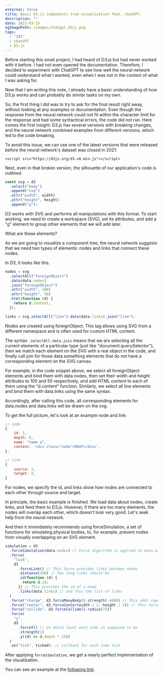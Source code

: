 ```yaml
---
external: false
title: Basic D3.js components tree visualization feat. chatGPT.
description: ""
date: 2023-03-15
ogImagePath: /images/chatgpt_d3js.png
tags:
  - "101"
  - chatGPT
  - D3.js
---
```


Before starting this small project, I had heard of D3.js but had never worked with it before. I had not even opened the documentation. Therefore, I decided to experiment with ChatGPT to see how well the neural network could understand what I wanted, even when I was not in the context of what I was asking for.

Now that I am writing this note, I already have a basic understanding of how D3.js works and can probably do similar tasks on my own.

So, the first thing I did was to try to ask for the final result right away, without looking at any examples or documentation. Even though the response from the neural network could not fit within the character limit for the response and had some syntactical errors, the code did not run. Here comes the first insight: D3.js has several versions with breaking changes, and the neural network combined examples from different versions, which led to the code breaking.

To avoid this issue, we can use one of the latest versions that were released before the neural network's dataset was closed in 2021:

`<script src="https://d3js.org/d3.v6.min.js"></script>`

Next, even in that broken version, the silhouette of our application's code is outlined.

```js
const svg = d3
  .select("body")
  .append("svg")
  .attr("width", width)
  .attr("height", height)
  .append("g");
```

D3 works with SVG and performs all manipulations with this format. To start working, we need to create a workspace (SVG), set its attributes, and add a "g" element to group other elements that we will add later.

What are these elements?

As we are going to visualize a component tree, the neural network suggests that we need two types of elements: nodes and links that connect these nodes.

In D3, it looks like this.

```js
nodes = svg
  .selectAll("foreignObject")
  .data(data.nodes)
  .join("foreignObject")
  .attr("width", 100)
  .attr("height", 50)
  .html(function (d) {
    return d.content;
  });

links = svg.selectAll("line").data(data.links).join("line");
```

Nodes are created using foreignObject. This tag allows using SVG from a different namespace and is often used for custom HTML content.

The syntax `.selectAll.data.join` means that we are selecting all the current elements of a particular type (just like "document.querySelector"), then we match each element on the SVG with a real object in the code, and finally call join for those data.something elements that do not have a corresponding element on the SVG canvas.

For example, in the code snippet above, we select all foreignObject elements and bind them with data.nodes, then set their width and height attributes to 100 and 50 respectively, and add HTML content to each of them using the "d.content" function. Similarly, we select all line elements and bind them with data.links using the same syntax.

Accordingly, after calling this code, all corresponding elements for data.nodes and data.links will be drawn on the svg.

To get the full picture, let's look at an example node and link:

```js
// node
{
    id: 1,
    depth: 0,
    name: "name a",
    content: '<div class="node">ROOT</div>',
},

// link
{
    source: 1,
    target: 2,
}
```

For nodes, we specify the id, and links show how nodes are connected to each other through source and target.

In principle, the basic example is finished. We load data about nodes, create links, and feed them to D3.js. However, if there are too many elements, the nodes will overlap each other, which doesn't look very good. Let's seek help from the neural network.

And then it immediately recommends using forceSimulation, a set of functions for simulating physical bodies, to, for example, prevent nodes from visually overlapping on an SVG element.

```js
simulation = d3
  .forceSimulation(data.nodes) // Force algorithm is applied to data.nodes
  .force(
    "link",
    d3
      .forceLink() // This force provides links between nodes
      .distance(200) // how long links should be
      .id(function (d) {
        return d.id;
      }) // This provides the id of a node
      .links(data.links) // and this the list of links
  )
  .force("charge", d3.forceManyBody().strength(-400)) // This adds repulsion between nodes. Play with the -400 for the repulsion strength
  .force("center", d3.forceCenter(width / 2, height / 2)) // This force attracts nodes to the centre of the SVG area
  .force("collide", d3.forceCollide().radius(75))
  .force(
    "y",
    d3
      .forceY() // on which level each node is supposed to be
      .strength(1)
      .y((d) => d.depth * 250)
  )
  .on("tick", ticked); // callback for each time tick
```

After applying `forceSimulation`, we get a nearly perfect implementation of the visualization.

You can see an example at the [following link](https://jsfiddle.net/tn6mukq9/2/).

